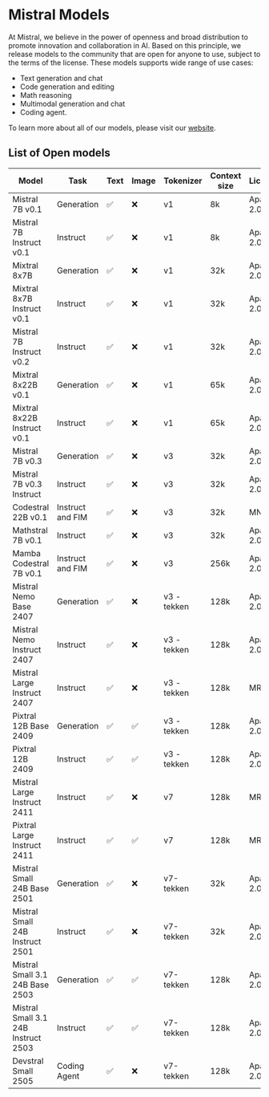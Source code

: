# Mistral Models

At Mistral, we believe in the power of openness and broad distribution to promote innovation and collaboration in AI. Based on this principle, we release models to the community that are open for anyone to use, subject to the terms of the license. These models supports wide range of use cases:

- Text generation and chat
- Code generation and editing
- Math reasoning
- Multimodal generation and chat
- Coding agent.

To learn more about all of our models, please visit our [website](https://mistral.ai/models).

## List of Open models

| Model | Task | Text | Image | Tokenizer | Context size | License | HF Hub Repo |
|-------|------|------|-------|-----------|--------------|---------|-------|
| Mistral 7B v0.1 | Generation | ✅ | ❌ | v1 | 8k | Apache 2.0 | [`mistralai/Mistral-7B-v0.1`](https://huggingface.co/mistralai/Mistral-7B-v0.1) |
| Mistral 7B Instruct v0.1 | Instruct | ✅ | ❌ | v1 | 8k | Apache 2.0 | [`mistralai/Mistral-7B-Instruct-v0.1`](https://huggingface.co/mistralai/Mistral-7B-Instruct-v0.1) |
| Mixtral 8x7B | Generation | ✅ | ❌ | v1 | 32k | Apache 2.0 | [`mistralai/Mixtral-8x7B-v0.1`](https://huggingface.co/mistralai/Mixtral-8x7B-v0.1) |
| Mixtral 8x7B Instruct v0.1 | Instruct | ✅ | ❌ | v1 | 32k | Apache 2.0 | [`mistralai/Mixtral-8x7B-Instruct-v0.1`](https://huggingface.co/mistralai/Mixtral-8x7B-Instruct-v0.1) |
| Mistral 7B Instruct v0.2 | Instruct | ✅ | ❌ | v1 | 32k | Apache 2.0 | [`mistralai/Mistral-7B-Instruct-v0.2`](https://huggingface.co/mistralai/Mistral-7B-Instruct-v0.2) |
| Mixtral 8x22B v0.1 | Generation | ✅ | ❌ | v1 | 65k | Apache 2.0 | [`mistralai/Mixtral-8x22B-v0.1`](https://huggingface.co/mistralai/Mixtral-8x22B-v0.1) |
| Mixtral 8x22B Instruct v0.1 | Instruct | ✅ | ❌ | v1 | 65k | Apache 2.0 | [`mistralai/Mixtral-8x22B-Instruct-v0.1`](https://huggingface.co/mistralai/Mixtral-8x22B-Instruct-v0.1) |
| Mistral 7B v0.3 | Generation | ✅ | ❌ | v3 | 32k | Apache 2.0 | [`mistralai/Mistral-7B-v0.3`](https://huggingface.co/mistralai/Mistral-7B-v0.3) |
| Mistral 7B v0.3 Instruct | Instruct | ✅ | ❌ | v3 | 32k | Apache 2.0 | [`mistralai/Mistral-7B-Instruct-v0.3`](https://huggingface.co/mistralai/Mistral-7B-Instruct-v0.3) |
| Codestral 22B v0.1 | Instruct and FIM | ✅ | ❌ | v3 | 32k | MNPL | [`mistralai/Codestral-22B-v0.1`](https://huggingface.co/mistralai/Codestral-22B-v0.1) |
| Mathstral 7B v0.1 | Instruct | ✅ | ❌ | v3 | 32k | Apache 2.0 | [`mistralai/Mathstral-7B-v0.1`](https://huggingface.co/mistralai/Mathstral-7B-v0.1) |
| Mamba Codestral 7B v0.1 | Instruct and FIM | ✅ | ❌ | v3 | 256k | Apache 2.0 | [`mistralai/Mamba-Codestral-7B-v0.1`](https://huggingface.co/mistralai/Mamba-Codestral-7B-v0.1) |
| Mistral Nemo Base 2407 | Generation | ✅ | ❌ | v3 - tekken | 128k | Apache 2.0 | [`mistralai/Mistral-Nemo-Base-2407`](https://huggingface.co/mistralai/Mistral-Nemo-Base-2407) | 
| Mistral Nemo Instruct 2407 | Instruct | ✅ | ❌ | v3 - tekken | 128k | Apache 2.0 | [`mistralai/Mistral-Nemo-Instruct-2407`](https://huggingface.co/mistralai/Mistral-Nemo-Instruct-2407) |
| Mistral Large Instruct 2407 | Instruct | ✅ | ❌ | v3 - tekken | 128k | MRL | [`mistralai/Mistral-Large-Instruct-2407`](https://huggingface.co/mistralai/Mistral-Large-Instruct-2407) |
| Pixtral 12B Base 2409 | Generation | ✅ | ✅ | v3 - tekken | 128k | Apache 2.0 | [`mistralai/Pixtral-12B-Base-2409`](https://huggingface.co/mistralai/Pixtral-12B-Base-2409) |
| Pixtral 12B 2409 | Instruct | ✅ | ✅ | v3 - tekken | 128k | Apache 2.0 | [`mistralai/Pixtral-12B-2409`](https://huggingface.co/mistralai/Pixtral-12B-2409) |
| Mistral Large Instruct 2411 | Instruct | ✅ | ❌ | v7 | 128k | MRL | [`mistralai/Mistral-Large-Instruct-2411`](https://huggingface.co/mistralai/Mistral-Large-Instruct-2411) |
| Pixtral Large Instruct 2411 | Instruct | ✅ | ✅ | v7 | 128k | MRL | [`mistralai/Pixtral-Large-Instruct-2411`](https://huggingface.co/mistralai/Pixtral-Large-Instruct-2411) |
| Mistral Small 24B Base 2501 | Generation | ✅ | ❌ | v7-tekken | 32k | Apache 2.0 | [`mistralai/Mistral-Small-24B-Base-2501`](https://huggingface.co/mistralai/Mistral-Small-24B-Base-2501) |  |
| Mistral Small 24B Instruct 2501 | Instruct | ✅ | ❌ | v7-tekken | 32k | Apache 2.0 | [`mistralai/Mistral-Small-24B-Instruct-2501`](https://huggingface.co/mistralai/Mistral-Small-24B-Instruct-2501) |
| Mistral Small 3.1 24B Base 2503 | Generation | ✅ | ✅ | v7-tekken | 128k | Apache 2.0 | [`mistralai/Mistral-Small-3.1-24B-Base-2503`](https://huggingface.co/mistralai/Mistral-Small-3.1-24B-Base-2503) |
| Mistral Small 3.1 24B Instruct 2503 | Instruct | ✅ | ✅ | v7-tekken | 128k | Apache 2.0 | [`mistralai/Mistral-Small-3.1-24B-Instruct-2503`](https://huggingface.co/mistralai/Mistral-Small-3.1-24B-Instruct-2503) |
| Devstral Small 2505 | Coding Agent | ✅ | ❌ | v7-tekken | 128k | Apache 2.0 | [`mistralai/Devstral-Small-2505`](https://huggingface.co/mistralai/Devstral-Small-2505) |
